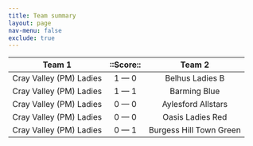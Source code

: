 ```yaml
---
title: Team summary
layout: page
nav-menu: false
exclude: true
---
```




|         Team 1          |  ::Score::  |         Team 2          |
|:-----------------------:|:-----------:|:-----------------------:|
| Cray Valley (PM) Ladies | 1 &mdash; 0 |     Belhus Ladies B     |
| Cray Valley (PM) Ladies | 1 &mdash; 1 |      Barming Blue       |
| Cray Valley (PM) Ladies | 0 &mdash; 0 |   Aylesford Allstars    |
| Cray Valley (PM) Ladies | 0 &mdash; 0 |    Oasis Ladies Red     |
| Cray Valley (PM) Ladies | 0 &mdash; 1 | Burgess Hill Town Green |

 <br /><br /><br />